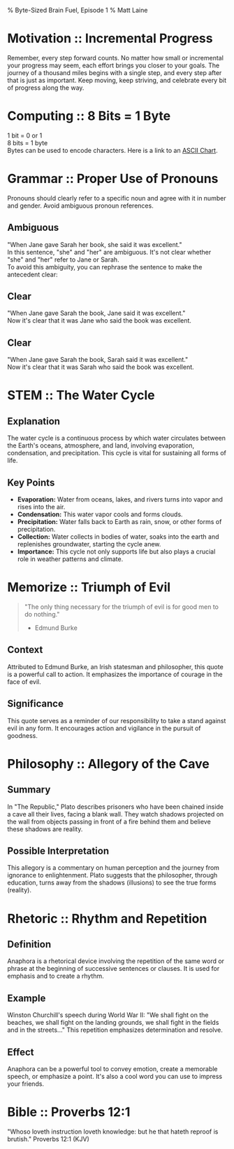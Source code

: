 % Byte-Sized Brain Fuel, Episode 1
% Matt Laine

# Motivation :: Incremental Progress

Remember, every step forward counts. No matter how small or incremental your progress may seem, each effort brings you closer to your goals. The journey of a thousand miles begins with a single step, and every step after that is just as important. Keep moving, keep striving, and celebrate every bit of progress along the way.

# Computing  :: 8 Bits = 1 Byte

1 bit = 0 or 1  
8 bits = 1 byte  
Bytes can be used to encode characters. Here is a link to an [ASCII Chart](https://web.cecs.pdx.edu/~harry/compilers/ASCIIChart.pdf).  

# Grammar    :: Proper Use of Pronouns 

Pronouns should clearly refer to a specific noun and agree with it in number and gender. Avoid ambiguous pronoun references.  

## Ambiguous

"When Jane gave Sarah her book, she said it was excellent."  
In this sentence, "she" and "her" are ambiguous. It's not clear whether "she" and "her" refer to Jane or Sarah.  
To avoid this ambiguity, you can rephrase the sentence to make the antecedent clear:  

## Clear

"When Jane gave Sarah the book, Jane said it was excellent."  
Now it's clear that it was Jane who said the book was excellent.  

## Clear

"When Jane gave Sarah the book, Sarah said it was excellent."  
Now it's clear that it was Sarah who said the book was excellent.  

# STEM       :: The Water Cycle

## Explanation

The water cycle is a continuous process by which water circulates between the Earth's oceans, atmosphere, and land, involving evaporation, condensation, and precipitation. This cycle is vital for sustaining all forms of life.

## Key Points

- **Evaporation:** Water from oceans, lakes, and rivers turns into vapor and rises into the air.
- **Condensation:** This water vapor cools and forms clouds.
- **Precipitation:** Water falls back to Earth as rain, snow, or other forms of precipitation.
- **Collection:** Water collects in bodies of water, soaks into the earth and replenishes groundwater, starting the cycle anew.
- **Importance:** This cycle not only supports life but also plays a crucial role in weather patterns and climate.

# Memorize   :: Triumph of Evil

> "The only thing necessary for the triumph of evil is for good men to do nothing."  
> - Edmund Burke

## Context

Attributed to Edmund Burke, an Irish statesman and philosopher, this quote is a powerful call to action. It emphasizes the importance of courage in the face of evil.

## Significance

This quote serves as a reminder of our responsibility to take a stand against evil in any form. It encourages action and vigilance in the pursuit of goodness.

# Philosophy :: Allegory of the Cave

## Summary

In "The Republic," Plato describes prisoners who have been chained inside a cave all their lives, facing a blank wall. They watch shadows projected on the wall from objects passing in front of a fire behind them and believe these shadows are reality.

## Possible Interpretation

This allegory is a commentary on human perception and the journey from ignorance to enlightenment. Plato suggests that the philosopher, through education, turns away from the shadows (illusions) to see the true forms (reality).

# Rhetoric   :: Rhythm and Repetition

## Definition

Anaphora is a rhetorical device involving the repetition of the same word or phrase at the beginning of successive sentences or clauses. It is used for emphasis and to create a rhythm.  

## Example

Winston Churchill's speech during World War II: "We shall fight on the beaches, we shall fight on the landing grounds, we shall fight in the fields and in the streets..." This repetition emphasizes determination and resolve.  

## Effect

Anaphora can be a powerful tool to convey emotion, create a memorable speech, or emphasize a point. It's also a cool word you can use to impress your friends.  

# Bible      :: Proverbs 12:1

"Whoso loveth instruction loveth knowledge: but he that hateth reproof is brutish." Proverbs 12:1 (KJV)

